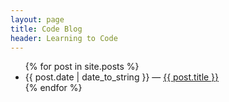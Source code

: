 ```yaml
---
layout: page
title: Code Blog
header: Learning to Code
---
```


<ul class="posts">
  {% for post in site.posts %}
    <li><span>{{ post.date | date_to_string }}</span> &mdash; <a href="{{ post.url }}">{{ post.title }}</a></li>
  {% endfor %}
</ul>

